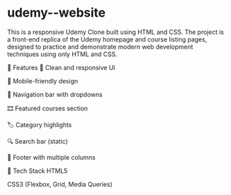 # udemy--website

This is a responsive Udemy Clone built using HTML and CSS. The project is a front-end replica of the Udemy homepage and course listing pages, designed to practice and demonstrate modern web development techniques using only HTML and CSS.

🔧 Features
🎨 Clean and responsive UI

📱 Mobile-friendly design

🧭 Navigation bar with dropdowns

🎞️ Featured courses section

🏷️ Category highlights

🔍 Search bar (static)

📄 Footer with multiple columns

📁 Tech Stack
HTML5

CSS3 (Flexbox, Grid, Media Queries)
